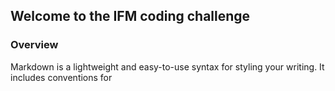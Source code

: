 ## Welcome to the IFM coding challenge


### Overview

Markdown is a lightweight and easy-to-use syntax for styling your writing. It includes conventions for

